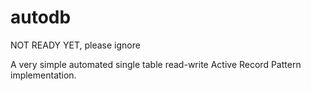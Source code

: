 # autodb

NOT READY YET, please ignore

A very simple automated single table read-write Active Record Pattern implementation.
